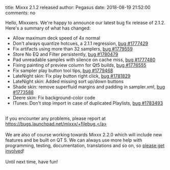 title: Mixxx 2.1.2 released
author: Pegasus
date: 2018-08-19 21:52:00
comments: no

Hello, Mixxxers. We're happy to announce our latest bug fix release of 2.1.2. Here's a summary of what has changed:<br /><ul><li>Allow maximum deck speed of 4x normal</li><li>Don't always quantize hotcues, a 2.1.1 regression, <a href="https://bugs.launchpad.net/mixxx/+bug/1777429">bug #1777429</a></li><li>Fix artifacts using more than 32 samplers, <a href="https://bugs.launchpad.net/mixxx/+bug/1779559">bug #1779559</a></li><li>Store No EQ and Filter persistently, <a href="https://bugs.launchpad.net/mixxx/+bug/1780479">bug #1780479</a></li><li>Pad unreadable samples with silence on cache miss, <a href="https://bugs.launchpad.net/mixxx/+bug/1777480">bug #1777480</a></li><li>Fixing painting of preview column for Qt5 builds, <a href="https://bugs.launchpad.net/mixxx/+bug/1776555">bug #1776555</a></li><li>Fix sampler play button tool tips, <a href="https://bugs.launchpad.net/mixxx/+bug/1779468">bug #1779468</a> </li><li>LateNight skin: Fix play button right click, <a href="https://bugs.launchpad.net/mixxx/+bug/1781829">bug #1781829</a></li><li>LateNight skin: Added missing sort up/down buttons</li><li>Shade skin: remove superfluid margins and padding in sampler.xml, <a href="https://bugs.launchpad.net/mixxx/+bug/1773588">bug #1773588</a></li><li>Deere skin: Fix background-color code</li><li>ITunes: Don't stop import in case of duplicated Playlists, <a href="https://bugs.launchpad.net/mixxx/+bug/1783493">bug #1783493</a></li></ul><br />If you encounter any problems, please report at <a class="moz-txt-link-freetext" href="https://bugs.launchpad.net/mixxx/+filebug">https://bugs.launchpad.net/mixxx/+filebug.</a><br />&nbsp;  <br />We are also of course working towards Mixxx 2.2.0 which will include new features  and be built on QT 5. We can always use more help with programming, testing, documentation, translations and so on, so <a href="https://mixxx.org/get-involved/">please get involved</a>!<br /><br />Until next time, have fun!
